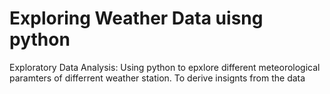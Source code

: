# Exploring Weather Data uisng python
Exploratory Data Analysis: Using python to epxlore different meteorological paramters of differrent weather station. To derive insignts from the data
